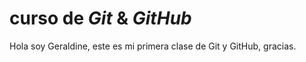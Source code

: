# curso de _Git_ & _GitHub_

Hola soy Geraldine, este es mi primera clase de Git y GitHub, gracias.
